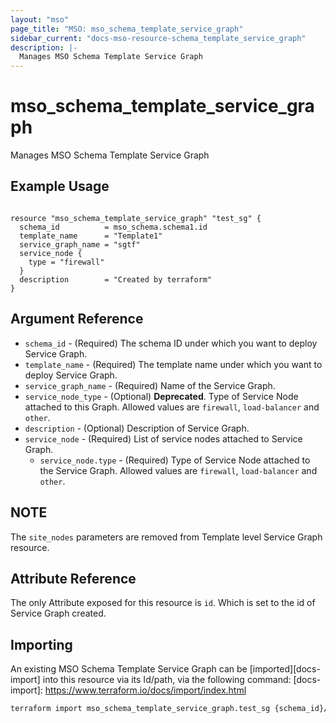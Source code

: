 ```yaml
---
layout: "mso"
page_title: "MSO: mso_schema_template_service_graph"
sidebar_current: "docs-mso-resource-schema_template_service_graph"
description: |-
  Manages MSO Schema Template Service Graph
---
```


# mso_schema_template_service_graph #

Manages MSO Schema Template Service Graph

## Example Usage ##

```hcl

resource "mso_schema_template_service_graph" "test_sg" {
  schema_id          = mso_schema.schema1.id
  template_name      = "Template1"
  service_graph_name = "sgtf"
  service_node {
    type = "firewall"
  }
  description        = "Created by terraform"
}

```

## Argument Reference ##
* `schema_id` - (Required) The schema ID under which you want to deploy Service Graph.
* `template_name` - (Required) The template name under which you want to deploy Service Graph.
* `service_graph_name` - (Required) Name of the Service Graph.
* `service_node_type` - (Optional) **Deprecated**. Type of Service Node attached to this Graph. Allowed values are `firewall`, `load-balancer` and `other`.
* `description` - (Optional) Description of Service Graph.
* `service_node` - (Required) List of service nodes attached to Service Graph.
    * `service_node.type` - (Required) Type of Service Node attached to the Service Graph. Allowed values are `firewall`, `load-balancer` and `other`.


## NOTE ##
The `site_nodes` parameters are removed from Template level Service Graph resource.

## Attribute Reference ##

The only Attribute exposed for this resource is `id`. Which is set to the id of Service Graph created.

## Importing ##

An existing MSO Schema Template Service Graph can be [imported][docs-import] into this resource via its Id/path, via the following command: [docs-import]: <https://www.terraform.io/docs/import/index.html>

```bash
terraform import mso_schema_template_service_graph.test_sg {schema_id}/template/{template_name}/serviceGraph/{service_graph_name}/nodeIndex/{node_index}
```
